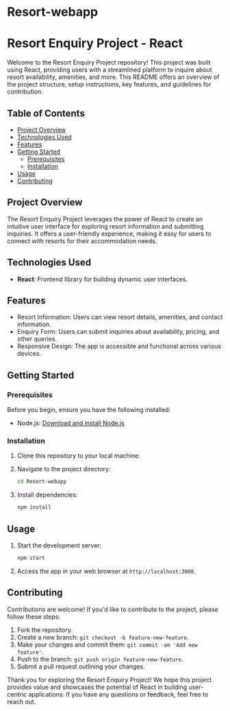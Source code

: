 # Resort-webapp
# Resort Enquiry Project - React

Welcome to the Resort Enquiry Project repository! This project was built using React, providing users with a streamlined platform to inquire about resort availability, amenities, and more. This README offers an overview of the project structure, setup instructions, key features, and guidelines for contribution.

## Table of Contents

- [Project Overview](#project-overview)
- [Technologies Used](#technologies-used)
- [Features](#features)
- [Getting Started](#getting-started)
  - [Prerequisites](#prerequisites)
  - [Installation](#installation)
- [Usage](#usage)
- [Contributing](#contributing)

## Project Overview

The Resort Enquiry Project leverages the power of React to create an intuitive user interface for exploring resort information and submitting inquiries. It offers a user-friendly experience, making it easy for users to connect with resorts for their accommodation needs.

## Technologies Used

- **React**: Frontend library for building dynamic user interfaces.

## Features

- Resort Information: Users can view resort details, amenities, and contact information.
- Enquiry Form: Users can submit inquiries about availability, pricing, and other queries.
- Responsive Design: The app is accessible and functional across various devices.

## Getting Started

### Prerequisites

Before you begin, ensure you have the following installed:

- Node.js: [Download and install Node.js](https://nodejs.org/)

### Installation

1. Clone this repository to your local machine:


2. Navigate to the project directory:

   ```bash
   cd Resort-webapp
   ```

3. Install dependencies:

   ```bash
   npm install
   ```

## Usage

1. Start the development server:

   ```bash
   npm start
   ```

2. Access the app in your web browser at `http://localhost:3000`.

## Contributing

Contributions are welcome! If you'd like to contribute to the project, please follow these steps:

1. Fork the repository.
2. Create a new branch: `git checkout -b feature-new-feature`.
3. Make your changes and commit them: `git commit -am 'Add new feature'`.
4. Push to the branch: `git push origin feature-new-feature`.
5. Submit a pull request outlining your changes.



Thank you for exploring the Resort Enquiry Project! We hope this project provides value and showcases the potential of React in building user-centric applications. If you have any questions or feedback, feel free to reach out.
